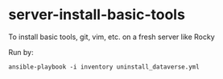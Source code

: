 # server-install-basic-tools
To install basic tools, git, vim, etc. on a fresh server like Rocky

Run by: 

```
ansible-playbook -i inventory uninstall_dataverse.yml
```
